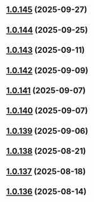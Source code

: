 ## [1.0.145](https://github.com/binary-braids/github-actions-runner/compare/v1.0.144...v1.0.145) (2025-09-27)



## [1.0.144](https://github.com/binary-braids/github-actions-runner/compare/v1.0.143...v1.0.144) (2025-09-25)



## [1.0.143](https://github.com/binary-braids/github-actions-runner/compare/v1.0.142...v1.0.143) (2025-09-11)



## [1.0.142](https://github.com/binary-braids/github-actions-runner/compare/v1.0.141...v1.0.142) (2025-09-09)



## [1.0.141](https://github.com/binary-braids/github-actions-runner/compare/v1.0.140...v1.0.141) (2025-09-07)



## [1.0.140](https://github.com/binary-braids/github-actions-runner/compare/v1.0.139...v1.0.140) (2025-09-07)



## [1.0.139](https://github.com/binary-braids/github-actions-runner/compare/v1.0.138...v1.0.139) (2025-09-06)



## [1.0.138](https://github.com/binary-braids/github-actions-runner/compare/v1.0.137...v1.0.138) (2025-08-21)



## [1.0.137](https://github.com/binary-braids/github-actions-runner/compare/v1.0.136...v1.0.137) (2025-08-18)



## [1.0.136](https://github.com/binary-braids/github-actions-runner/compare/v1.0.135...v1.0.136) (2025-08-14)



